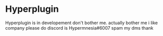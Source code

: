 # Hyperplugin
Hyperplugin is in developement don't bother me.
actually bother me i like company
please do
discord is Hypermnesia#6007
spam my dms thank
